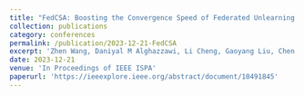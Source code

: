 ```yaml
---
title: "FedCSA: Boosting the Convergence Speed of Federated Unlearning under Data Heterogeneity"
collection: publications
category: conferences
permalink: /publication/2023-12-21-FedCSA
excerpt: 'Zhen Wang, Daniyal M Alghazzawi, Li Cheng, Gaoyang Liu, Chen Wang, Zeng Cheng, Yang Yang'
date: 2023-12-21
venue: 'In Proceedings of IEEE ISPA'
paperurl: 'https://ieeexplore.ieee.org/abstract/document/10491845'
---
```

